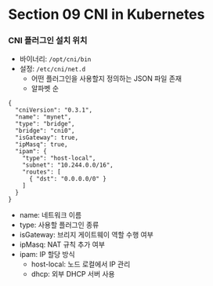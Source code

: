 # Section 09 CNI in Kubernetes

### CNI 플러그인 설치 위치
- 바이너리: `/opt/cni/bin`
- 설정: `/etc/cni/net.d`
  - 어떤 플러그인을 사용할지 정의하는 JSON 파일 존재
  - 알파벳 순

~~~
{
  "cniVersion": "0.3.1",
  "name": "mynet",
  "type": "bridge",
  "bridge": "cni0",
  "isGateway": true,
  "ipMasq": true,
  "ipam": {
    "type": "host-local",
    "subnet": "10.244.0.0/16",
    "routes": [
      { "dst": "0.0.0.0/0" }
    ]
  }
}
~~~
- name: 네트워크 이름
- type: 사용할 플러그인 종류
- isGateway: 브리지 게이트웨이 역할 수행 여부
- ipMasq: NAT 규칙 추가 여부
- ipam: IP 할당 방식
  - host-local: 노드 로컬에서 IP 관리
  - dhcp: 외부 DHCP 서버 사용
